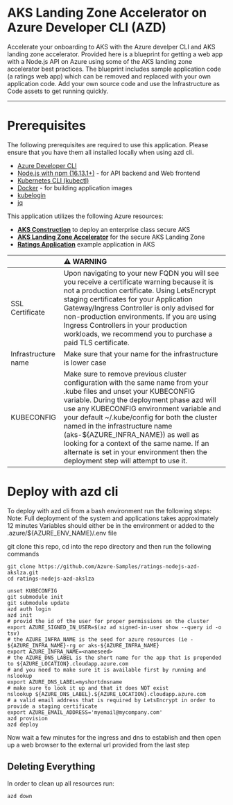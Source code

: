 # AKS Landing Zone Accelerator on Azure Developer CLI (AZD)
Accelerate your onboarding to AKS with the Azure develper CLI and AKS landing zone accelerator. Provided here is a blueprint for getting a web app with a Node.js API on Azure using some of the AKS landing zone accelerator best practices. The blueprint includes sample application code (a ratings web app) which can be removed and replaced with your own application code. Add your own source code and use the Infrastructure as Code assets to get running quickly.

---
# Prerequisites
The following prerequisites are required to use this application. Please ensure that you have them all installed locally when using azd cli.
- [Azure Developer CLI](https://aka.ms/azd-install)
- [Node.js with npm (16.13.1+)](https://nodejs.org/) - for API backend and Web frontend
- [Kubernetes CLI (kubectl)](https://kubernetes.io/docs/tasks/tools/)
- [Docker](https://docs.docker.com/desktop/) - for building application images
- [kubelogin](https://github.com/Azure/kubelogin)
- [jq](https://jqlang.github.io/jq/download/)

This application utilizes the following Azure resources:

- [**AKS Construction**](https://github.com/Azure/AKS-Construction) to deploy an enterprise class secure AKS 
- [**AKS Landing Zone Accelerator**](https://github.com/Azure/AKS-Landing-Zone-Accelerator) for the secure AKS Landing Zone
- [**Ratings Application**](https://github.com/MicrosoftDocs/mslearn-aks-workshop-ratings-api) example application in AKS



| |⚠️ WARNING |
|:----|:---|
| SSL Certificate | Upon navigating to your new FQDN you will see you receive a certificate warning because it is not a production certificate. Using LetsEncrypt staging certificates for your Application Gateway/Ingress Controller is only advised for non-production environments. If you are using Ingress Controllers in your production workloads, we recommend you to purchase a paid TLS certificate. |
| Infrastructure name| Make sure that your name for the infrastructure is lower case  |
| KUBECONFIG | Make sure to remove previous cluster configuration with the same name from your .kube files and unset your KUBECONFIG variable.  During the deployment phase azd will use any KUBECONFIG environment variable and your default ~/.kube/config for both the cluster named in the infrastructure name (aks-${AZURE_INFRA_NAME}) as well as looking for a context of the same name.  If an alternate is set in your environment then the deployment step will attempt to use it.|


# Deploy with azd cli
To deploy with azd cli from a bash environment run the following steps:
Note: Full deployment of the system and applications takes approximately 12 minutes
Variables should either be in the environment or added to the .azure/${AZURE_ENV_NAME}/.env file

git clone this repo, cd into the repo directory and then run the following commands
```
git clone https://github.com/Azure-Samples/ratings-nodejs-azd-akslza.git
cd ratings-nodejs-azd-akslza

unset KUBECONFIG
git submodule init 
git submodule update
azd auth login
azd init
# provid the id of the user for proper permissions on the cluster
export AZURE_SIGNED_IN_USER=$(az ad signed-in-user show --query id -o tsv)
# the AZURE_INFRA_NAME is the seed for azure resources (ie - ${AZURE_INFRA_NAME}-rg or aks-${AZURE_INFRA_NAME}
export AZURE_INFRA_NAME=<nameseed>
# the AZURE_DNS_LABEL is the short name for the app that is prepended to ${AZURE_LOCATION}.cloudapp.azure.com 
# and you need to make sure it is available first by running and nslookup 
export AZURE_DNS_LABEL=myshortdnsname
# make sure to look it up and that it does NOT exist
nslookup ${AZURE_DNS_LABEL}.${AZURE_LOCATION}.cloudapp.azure.com
# a valid email address that is required by LetsEncrypt in order to provide a staging certificate
export AZURE_EMAIL_ADDRESS='myemail@mycompany.com'
azd provision
azd deploy
```

Now wait a few minutes for the ingress and dns to establish and then open up a web browser to the external url provided from the last step

## Deleting Everything
In order to clean up all resources run:
```
azd down
```






